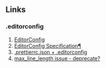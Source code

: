 
## Links

### .editorconfig

1. [EditorConfig](https://editorconfig.org/)
2. [EditorConfig Specification¶](https://spec.editorconfig.org/)
3. [.prettierrc.json + .editorconfig](https://prettier.io/docs/en/configuration.html)
4. [max_line_length issue - deprecate?](https://github.com/editorconfig/editorconfig/issues/387)


